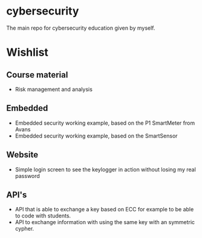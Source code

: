 # cybersecurity
The main repo for cybersecurity education given by myself.

# Wishlist

## Course material
* Risk management and analysis


## Embedded
* Embedded security working example, based on the P1 SmartMeter from Avans
* Embedded security working example, based on the SmartSensor

## Website
* Simple login screen to see the keylogger in action without losing my real password

## API's
* API that is able to exchange a key based on ECC for example to be able to code with students.
* API to exchange information with using the same key with an symmetric cypher.